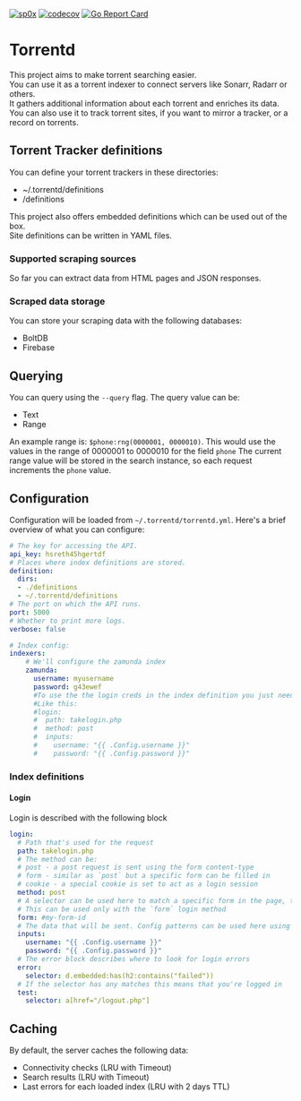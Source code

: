 [![sp0x](https://circleci.com/gh/sp0x/torrentd.svg?style=shield)](https://circleci.com/gh/sp0x/torrentd)
[![codecov](https://codecov.io/gh/sp0x/torrentd/branch/master/graph/badge.svg)](https://codecov.io/gh/sp0x/torrentd)
[![Go Report Card](https://goreportcard.com/badge/github.com/sp0x/torrentd)](https://goreportcard.com/report/github.com/sp0x/torrentd)

# Torrentd
This project aims to make torrent searching easier.  
You can use it as a torrent indexer to connect servers like Sonarr, Radarr or others.    
It gathers additional information about each torrent and enriches its data.   
You can also use it to track torrent sites, if you want to mirror a tracker, or a record on torrents.

## Torrent Tracker definitions
You can define your torrent trackers in these directories:
- ~/.torrentd/definitions
- <currentDirectory>/definitions

This project also offers embedded definitions which can be used out of the box.  
Site definitions can be written in YAML files.

### Supported scraping sources
So far you can extract data from HTML pages and JSON responses.

### Scraped data storage
You can store your scraping data with the following databases:
 - BoltDB
 - Firebase

## Querying

You can query using the `--query` flag.
The query value can be:

- Text
- Range

An example range is: `$phone:rng(0000001, 0000010)`.
This would use the values in the range of 0000001 to 0000010 for the field `phone`
The current range value will be stored in the search instance, so each request increments the `phone` value.

## Configuration

Configuration will be loaded from `~/.torrentd/torrentd.yml`.
Here's a brief overview of what you can configure:

```yaml
# The key for accessing the API.
api_key: hsreth45hgertdf
# Places where index definitions are stored.
definition:
  dirs:
  - ./definitions
  - ~/.torrentd/definitions
# The port on which the API runs.
port: 5000
# Whether to print more logs.
verbose: false

# Index config:
indexers:
    # We'll configure the zamunda index
    zamunda:
      username: myusername
      password: g43ewef
      #To use the the login creds in the index definition you just need to use them as a template in the login block.
      #Like this:
      #login:
      #  path: takelogin.php
      #  method: post
      #  inputs:
      #    username: "{{ .Config.username }}"
      #    password: "{{ .Config.password }}" 
```

### Index definitions
#### Login
Login is described with the following block
```yaml
login:
  # Path that's used for the request
  path: takelogin.php
  # The method can be:
  # post - a post request is sent using the form content-type
  # form - similar as `post` but a specific form can be filled in
  # cookie - a special cookie is set to act as a login session
  method: post
  # A selector can be used here to match a specific form in the page, that should be filled in
  # This can be used only with the `form` login method
  form: #my-form-id 
  # The data that will be sent. Config patterns can be used here using {{ .Config.<field-name> }}
  inputs:
    username: "{{ .Config.username }}"
    password: "{{ .Config.password }}"
  # The error block describes where to look for login errors
  error:
    selector: d.embedded:has(h2:contains("failed"))
  # If the selector has any matches this means that you're logged in
  test:
    selector: a[href="/logout.php"]

```

## Caching
By default, the server caches the following data:
- Connectivity checks (LRU with Timeout)
- Search results (LRU with Timeout)
- Last errors for each loaded index (LRU with 2 days TTL)

